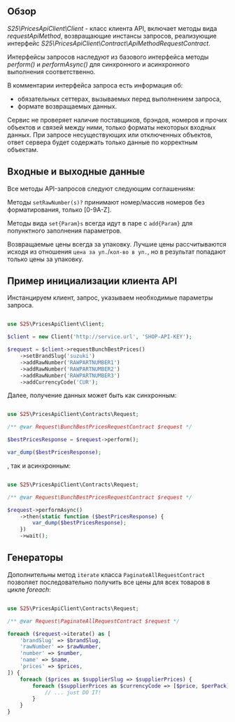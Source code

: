 ## Обзор

_S25\PricesApiClient\Client_ - класс клиента API, включает методы вида
_requestApiMethod_, возвращающие инстансы запросов, реализующие интерфейс
_S25\PricesApiClient\Contract\ApiMethodRequestContract_.

Интерфейсы запросов наследуют из базового интерфейса методы _perform()_ и
_performAsync()_ для синхронного и асинхронного выполнения соответственно.

В комментарии интерфейса запроса есть информация об:

* обязательных сеттерах, вызываемых перед выполнением запроса,
* формате возвращаемых данных.

Сервис не проверяет наличие поставщиков, брэндов, номеров и прочих объектов и
связей между ними, только форматы некоторых входных данных. При запросе
несуществующих или отключенных объектов, ответ сервера будет содержать только
данные по корректным объектам.

## Входные и выходные данные

Все методы API-запросов следуют следующим соглашениям:

Методы `setRawNumber(s)?` принимают номер/массив номеров без форматирования,
только [0-9A-Z].

Методы вида `set{Param}s` всегда идут в паре с `add{Param}` для попунктного
заполнения параметров.

Возвращаемые цены всегда за упаковку. Лучшие цены рассчитываются исходя из
отношения `цена за уп.`/`кол-во в уп.`, но в результат попадают только цены за
упаковку.

## Пример инициализации клиента API

Инстанцируем клиент, запрос, указываем необходимые параметры запроса.

```php

use S25\PricesApiClient\Client;

$client = new Client('http://service.url', 'SHOP-API-KEY');

$request = $client->requestBunchBestPrices()
    ->setBrandSlug('suzuki')
    ->addRawNumber('RAWPARTNUMBER1')
    ->addRawNumber('RAWPARTNUMBER2')
    ->addRawNumber('RAWPARTNUMBER3')
    ->addCurrencyCode('CUR');

```

Далее, получение данных может быть как синхронным:

```php

use S25\PricesApiClient\Contracts\Request;

/** @var Request\BunchBestPricesRequestContract $request */

$bestPricesResponse = $request->perform();

var_dump($bestPricesResponse);

```

, так и асинхронным:

```php

use S25\PricesApiClient\Contracts\Request;

/** @var Request\BunchBestPricesRequestContract $request */

$request->performAsync()
    ->then(static function ($bestPricesResponse) {
        var_dump($bestPricesResponse);
    })
    ->wait();

```

## Генераторы

Дополнительны метод `iterate` класса `PaginateAllRequestContract`
позволяет последовательно получить все цены для всех товаров в цикле _foreach_:

```php

use S25\PricesApiClient\Contracts\Request;

/** @var Request\PaginateAllRequestContract $request */

foreach ($request->iterate() as [
    'brandSlug' => $brandSlug,
    'rawNumber' => $rawNumber,
    'number' => $number,
    'name' => $name,
    'prices' => $prices,
]) {
    foreach ($prices as $supplierSlug => $supplierPrices) {
        foreach ($supplierPrices as $currencyCode => [$price, $perPack]) {
            // ... just DO IT! 
        }
    }
}
```
